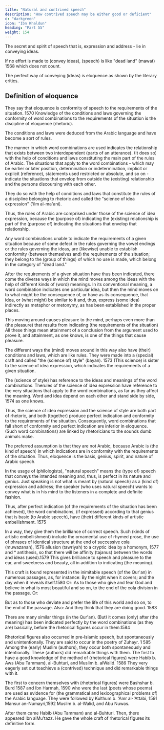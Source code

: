 ```yaml
---
title: "Natural and contrived speech"
description: "How contrived speech may be either good or deficient"
c: "darkgreen"
icon: "Ibn Khaldun"
heading: "Part 55"
weight: 154
---
```




The secret and spirit of speech that is, expression and address - lie in conveying ideas. 

If no effort is made to (convey ideas), (speech) is like "dead land" (mawat) 1568 which does not count. 

The perfect way of conveying (ideas) is eloquence as shown by the literary critics.

## Definition of eloquence

They say that eloquence is conformity of speech to the requirements of the situation. 1570 Knowledge of the conditions and laws governing the conformity of word combinations to the requirements of the situation is the discipline of eloquence (rhetoric). 

The conditions and laws were deduced from the Arabic language and have become a sort of rules.

The manner in which word combinations are used indicates the relationship that exists between two interdependent (parts of an utterance). (It does so) with the help of conditions and laws constituting the main part of the rules of Arabic. The situations that apply to the word combinations - which may be earlier or later
position, determination or indetermination, implicit or explicit (reference), statements used restricted or absolute, and so on - indicate the situations that envelop from outside the (existing) relationship and the persons discoursing with each other. 

They do so with the help of conditions and laws that constitute the rules of a discipline belonging to rhetoric and called the "science of idea expression" ('ilm al-ma'ani). 

Thus, the rules of Arabic are comprised under those of the science of idea expression, because the (purpose of) indicating the (existing) relationship is part of the (purpose of) indicating the situations that envelop that relationship. 

Any word combinations unable to indicate the requirements of a given situation because of some defect in the rules governing the vowel endings or the rules governing the ideas, are (likewise) unable to establish conformity (between themselves and) the requirements of the situation; they belong to the (group of things) of which no use is made, which belong in the category of "dead land."

After the requirements of a given situation have thus been indicated, there come the diverse ways in which the mind moves among the ideas with the help of different kinds of (word) meanings. In its conventional meaning, a word combination indicates one particular idea, but then the mind moves on to what might
be the consequence of, or have as its consequence, that idea, or (what might) be similar to it and, thus, express (some idea) indirectly as metaphor or metonymy, <!-- 1571 --> as has been established in the proper places.<!-- 1572  -->

This moving around causes pleasure to the mind, perhaps even more than (the pleasure) that results from indicating (the requirements of the situation) All these things mean attainment of a conclusion from the argument used to prove it, and attainment, as one knows, is one of the things that cause pleasure.

The different ways the (mind) moves around in this way also have (their) conditions and laws, which are like rules. They were made into a (special) craft and called "the (science of) style" (bayan). 1573 (This science) is sister to the science of idea expression, which indicates the requirements of a given situation. 

The (science of style) has reference to the ideas and meanings of the word combinations. Therules of the science of idea expression have reference to the very situations that apply to the word combinations, as far as they affect the meaning. Word and idea depend on each other and stand side by side, 1574 as one knows. 

Thus, the science of idea expression and the science of style are both part of rhetoric, and both (together) produce perfect indication and conformity to the requirements of the situation. Consequently, word combinations that fall short of conformity and perfect indication are inferior in eloquence. (Such word combinations) are linked by rhetoricians to the sounds dumb animals make. 

The preferred assumption is that they are not Arabic, because Arabic is (the kind of speech) in which indications are in conformity with the requirements of the situation. Thus, eloquence is the basis, genius, spirit, and nature of Arabic speech.

In the usage of (philologists), "natural speech" means the (type of) speech that conveys the intended meaning and, thus, is perfect in its nature and genius. Just speaking is not what is meant by (natural speech) as a (kind of) expression and address; the speaker (who uses natural speech)
wants to convey what is in his mind to the listeners in a complete and definite fashion.

Thus, after perfect indication (of the requirements of the situation has been achieved), the word combinations, (if expressed) according to that genius that is basic (to Arabic speech), have (their) different kinds of artistic embellishment. 1575

In a way, they give them the brilliance of correct speech. Such (kinds of artistic embellishment) include the ornamental use of rhymed prose, the use of phrases of identical structure at the end of successive cola (muwazanah), 1576 allusion
(tawriyah) to a cryptic idea by a homonym, 1577 and * antithesis, so that there will
be affinity (tajanus) between the words and ideas (used).1579 This gives brilliance
to speech and pleasure to the ear, and sweetness and beauty, all in addition to
indicating (the meaning).

This craft is found represented in the inimitable speech (of the Qur'an) in numerous passages, as, for instance:
By the night when it covers; and the day when it reveals itself.1580
Or:
As to those who give and fear God and believe in what is most beautiful and so on, to the end of the cola division in the passage. Or:

But as to those who deviate and prefer the life of this world and so on, to the end of the passage. Also:
And they think that they are doing good. 1583

There are many similar things (in the Qur'an). (But) it comes (only) after (the
meaning) has been indicated perfectly by the word combinations (as they are)
basically, before the rhetorical figures occur in them.1584

Rhetorical figures also occurred in pre-Islamic speech, but spontaneously and unintentionally. They are said to occur in the poetry of Zuhayr. 1 585
Among the (early) Muslim (authors), they occur both spontaneously and intentionally. These (authors) did remarkable things with them. The first to have a
good knowledge of the method of (rhetorical figures) were Habib b. Aws (Abu Tammam), al-Buhturi, and Muslim b. alWalid. 1586 They very eagerly set out toachieve a (contrived) technique and did remarkable things with it.

The first to concern themselves with (rhetorical figures) were Bashshar b. Burd 1587 and Ibn Harmah, 1590 who were the last (poets whose poems) are used as evidence for (the grammatical and lexicographical problems of) the Arabic language. They were followed by Kulthum b. 'Amr al-'Attabi, 1591 Mansur
an-Numayri,1592 Muslim b. al-Walid, and Abu Nuwas. 

After them came Habib (Abu Tammam) and al-Buhturi. Then, there appeared Ibn alMu'tazz. He gave the
whole craft of rhetorical figures its definitive form.

